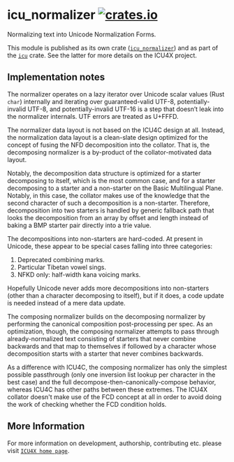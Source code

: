# icu_normalizer [![crates.io](https://img.shields.io/crates/v/icu_normalizer)](https://crates.io/crates/icu_normalizer)

Normalizing text into Unicode Normalization Forms.

This module is published as its own crate ([`icu_normalizer`](https://docs.rs/icu_normalizer/latest/icu_normalizer/))
and as part of the [`icu`](https://docs.rs/icu/latest/icu/) crate. See the latter for more details on the ICU4X project.

## Implementation notes

The normalizer operates on a lazy iterator over Unicode scalar values (Rust `char`) internally
and iterating over guaranteed-valid UTF-8, potentially-invalid UTF-8, and potentially-invalid
UTF-16 is a step that doesn’t leak into the normalizer internals. UTF errors are treated as
U+FFFD.

The normalizer data layout is not based on the ICU4C design at all. Instead, the normalization
data layout is a clean-slate design optimized for the concept of fusing the NFD decomposition
into the collator. That is, the decomposing normalizer is a by-product of the collator-motivated
data layout.

Notably, the decomposition data structure is optimized for a starter decomposing to itself,
which is the most common case, and for a starter decomposing to a starter and a non-starter
on the Basic Multilingual Plane. Notably, in this case, the collator makes use of the
knowledge that the second character of such a decomposition is a non-starter. Therefore,
decomposition into two starters is handled by generic fallback path that looks the
decomposition from an array by offset and length instead of baking a BMP starter pair directly
into a trie value.

The decompositions into non-starters are hard-coded. At present in Unicode, these appear
to be special cases falling into three categories:

1. Deprecated combining marks.
2. Particular Tibetan vowel sings.
3. NFKD only: half-width kana voicing marks.

Hopefully Unicode never adds more decompositions into non-starters (other than a character
decomposing to itself), but if it does, a code update is needed instead of a mere data update.

The composing normalizer builds on the decomposing normalizer by performing the canonical
composition post-processing per spec. As an optimization, though, the composing normalizer
attempts to pass through already-normalized text consisting of starters that never combine
backwards and that map to themselves if followed by a character whose decomposition starts
with a starter that never combines backwards.

As a difference with ICU4C, the composing normalizer has only the simplest possible
passthrough (only one inversion list lookup per character in the best case) and the full
decompose-then-canonically-compose behavior, whereas ICU4C has other paths between these
extremes. The ICU4X collator doesn't make use of the FCD concept at all in order to avoid
doing the work of checking whether the FCD condition holds.

## More Information

For more information on development, authorship, contributing etc. please visit [`ICU4X home page`](https://github.com/unicode-org/icu4x).

